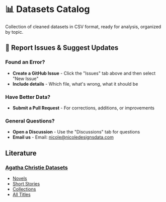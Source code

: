 # 📊 Datasets Catalog

Collection of cleaned datasets in CSV format, ready for analysis, organized by
topic.

## 🐛 **Report Issues & Suggest Updates**

### **Found an Error?**

- **Create a GitHub Issue** - Click the "Issues" tab above and then select "New
  Issue"
- **Include details** - Which file, what's wrong, what it should be

### **Have Better Data?**

- **Submit a Pull Request** - For corrections, additions, or improvements

### **General Questions?**

- **Open a Discussion** - Use the "Discussions" tab for questions
- **Email us** - Email: nicole@nicoledesignsdata.com

## Literature

### [Agatha Christie Datasets](datasets/literature/christie/)

- [Novels](datasets/literature/christie/Christie_novels.csv)
- [Short Stories](datasets/literature/christie/Christie_stories.csv)
- [Collections](datasets/literature/christie/Christie_short_story_collections.csv)
- [All Titles](datasets/literature/christie/Christie_titles.csv)
